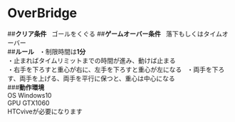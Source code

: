 # OverBridge
##**クリア条件**   
ゴールをくぐる
##**ゲームオーバー条件**  
落下もしくはタイムオーバー  
##**ルール**  
・制限時間は**1分**  
・止まればタイムリミットまでの時間が進み、動けば止まる  
・右手を下ろすと重心が右に、左手を下ろすと重心が左になる  
・両手を下ろす、両手を上げる、両手を平行に保つと、重心は中心になる  
###**動作環境**  
OS Windows10  
GPU GTX1060  
HTCviveが必要になります
